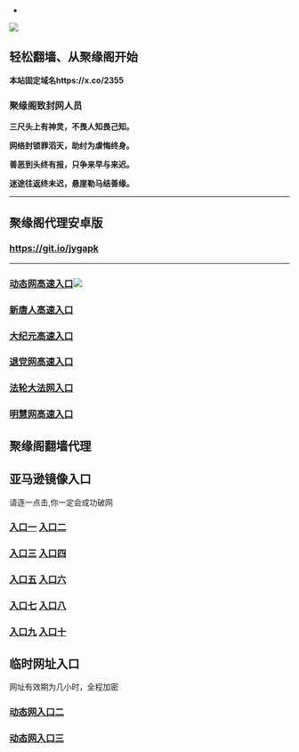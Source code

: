 * 
![](https://raw.githubusercontent.com/hao369/a/master/j.jpg)



## 轻松翻墙、从聚缘阁开始

**本站固定域名https://x.co/2355**

### 聚缘阁致封网人员

**三尺头上有神灵，不畏人知畏己知。**

**网络封锁罪滔天，助纣为虐悔终身。**

**善恶到头终有报，只争来早与来迟。**

**迷途往返终未迟，悬崖勒马结善缘。**

***



##  聚缘阁代理安卓版

### https://git.io/jygapk


***

### [动态网高速入口](https://lkkb1v3de2.execute-api.us-east-2.amazonaws.com/5325478k-87u/?id=2)![](https://raw.githubusercontent.com/hao369/a/master/jygdl.gif)

### [新唐人高速入口](https://lkkb1v3de2.execute-api.us-east-2.amazonaws.com/5325478k-87u/?id=5)

### [大纪元高速入口](https://lkkb1v3de2.execute-api.us-east-2.amazonaws.com/5325478k-87u/?id=7)

### [退党网高速入口](https://lkkb1v3de2.execute-api.us-east-2.amazonaws.com/5325478k-87u/?id=8)

### [法轮大法网入口](https://lkkb1v3de2.execute-api.us-east-2.amazonaws.com/5325478k-87u/?id=15)

### [明慧网高速入口](https://lkkb1v3de2.execute-api.us-east-2.amazonaws.com/5325478k-87u/?id=3)

## 聚缘阁翻墙代理 


## 亚马逊镜像入口 

请逐一点击,你一定会成功破网

### **[入口一](http://x.co/2244)** **[入口二](http://x.co/3824)**


### **[入口三](https://s3.eu-central-1.amazonaws.com/jyg3/index.html)**  **[入口四](https://s3-ap-southeast-1.amazonaws.com/jyg4/index.html)**

### **[入口五](https://s3.ap-south-1.amazonaws.com/jyg5/index.html)**  **[入口六](https://s3-us-west-1.amazonaws.com/jyg6/index.html)**


###  **[入口七](https://s3-us-west-2.amazonaws.com/jyg7/index.html)**  **[入口八](https://s3-eu-west-1.amazonaws.com/jyg8/index.html)**


###  **[入口九](https://s3-ap-northeast-1.amazonaws.com/jyg9/index.html)**  **[入口十](https://s3.amazonaws.com/dtw/index.html)**



## 临时网址入口 

网址有效期为几小时，全程加密

### [动态网入口二](https://x.co/ddg)

### [动态网入口三](https://x.co/ddf)



